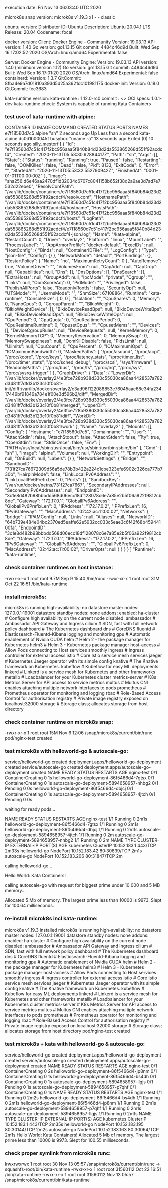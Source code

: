 execution date: Fri Nov 13 06:03:40 UTC 2020
 
microk8s snap version: microk8s          v1.19.3    x1     -                -                  classic
 
ubuntu version:
Distributor ID:	Ubuntu
Description:	Ubuntu 20.04.1 LTS
Release:	20.04
Codename:	focal
 
docker version:
Client: Docker Engine - Community
 Version:           19.03.13
 API version:       1.40
 Go version:        go1.13.15
 Git commit:        4484c46d9d
 Built:             Wed Sep 16 17:02:52 2020
 OS/Arch:           linux/amd64
 Experimental:      false

Server: Docker Engine - Community
 Engine:
  Version:          19.03.13
  API version:      1.40 (minimum version 1.12)
  Go version:       go1.13.15
  Git commit:       4484c46d9d
  Built:            Wed Sep 16 17:01:20 2020
  OS/Arch:          linux/amd64
  Experimental:     false
 containerd:
  Version:          1.3.7
  GitCommit:        8fba4e9a7d01810a393d5d25a3621dc101981175
 docker-init:
  Version:          0.18.0
  GitCommit:        fec3683
 
kata-runtime version:
kata-runtime  : 1.12.0-rc0
   commit   : <<unknown>>
   OCI specs: 1.0.1-dev
kata-runtime check:
System is capable of running Kata Containers

### test use of kata-runtime with alpine: 
CONTAINER ID        IMAGE               COMMAND             CREATED             STATUS                      PORTS               NAMES
e7f18560d7c5        alpine              "sh"                2 seconds ago       Up Less than a second                           kata-alpine
dc0d1b00045f        busybox             "uname -a"          13 seconds ago      Exited (0) 10 seconds ago                       silly_mestorf
[
    {
        "Id": "e7f18560d7c51c417f2bc956aaa5f840b84d23d2da553865268d551f92acdcf4",
        "Created": "2020-11-13T05:53:30.62884417Z",
        "Path": "sh",
        "Args": [],
        "State": {
            "Status": "running",
            "Running": true,
            "Paused": false,
            "Restarting": false,
            "OOMKilled": false,
            "Dead": false,
            "Pid": 8133,
            "ExitCode": 0,
            "Error": "",
            "StartedAt": "2020-11-13T05:53:32.552790942Z",
            "FinishedAt": "0001-01-01T00:00:00Z"
        },
        "Image": "sha256:d6e46aa2470df1d32034c6707c8041158b652f38d2a9ae3d7ad7e7532d22ebe0",
        "ResolvConfPath": "/var/lib/docker/containers/e7f18560d7c51c417f2bc956aaa5f840b84d23d2da553865268d551f92acdcf4/resolv.conf",
        "HostnamePath": "/var/lib/docker/containers/e7f18560d7c51c417f2bc956aaa5f840b84d23d2da553865268d551f92acdcf4/hostname",
        "HostsPath": "/var/lib/docker/containers/e7f18560d7c51c417f2bc956aaa5f840b84d23d2da553865268d551f92acdcf4/hosts",
        "LogPath": "/var/lib/docker/containers/e7f18560d7c51c417f2bc956aaa5f840b84d23d2da553865268d551f92acdcf4/e7f18560d7c51c417f2bc956aaa5f840b84d23d2da553865268d551f92acdcf4-json.log",
        "Name": "/kata-alpine",
        "RestartCount": 0,
        "Driver": "overlay2",
        "Platform": "linux",
        "MountLabel": "",
        "ProcessLabel": "",
        "AppArmorProfile": "docker-default",
        "ExecIDs": null,
        "HostConfig": {
            "Binds": null,
            "ContainerIDFile": "",
            "LogConfig": {
                "Type": "json-file",
                "Config": {}
            },
            "NetworkMode": "default",
            "PortBindings": {},
            "RestartPolicy": {
                "Name": "no",
                "MaximumRetryCount": 0
            },
            "AutoRemove": true,
            "VolumeDriver": "",
            "VolumesFrom": null,
            "CapAdd": null,
            "CapDrop": null,
            "Capabilities": null,
            "Dns": [],
            "DnsOptions": [],
            "DnsSearch": [],
            "ExtraHosts": null,
            "GroupAdd": null,
            "IpcMode": "private",
            "Cgroup": "",
            "Links": null,
            "OomScoreAdj": 0,
            "PidMode": "",
            "Privileged": false,
            "PublishAllPorts": false,
            "ReadonlyRootfs": false,
            "SecurityOpt": null,
            "UTSMode": "",
            "UsernsMode": "",
            "ShmSize": 67108864,
            "Runtime": "kata-runtime",
            "ConsoleSize": [
                0,
                0
            ],
            "Isolation": "",
            "CpuShares": 0,
            "Memory": 0,
            "NanoCpus": 0,
            "CgroupParent": "",
            "BlkioWeight": 0,
            "BlkioWeightDevice": [],
            "BlkioDeviceReadBps": null,
            "BlkioDeviceWriteBps": null,
            "BlkioDeviceReadIOps": null,
            "BlkioDeviceWriteIOps": null,
            "CpuPeriod": 0,
            "CpuQuota": 0,
            "CpuRealtimePeriod": 0,
            "CpuRealtimeRuntime": 0,
            "CpusetCpus": "",
            "CpusetMems": "",
            "Devices": [],
            "DeviceCgroupRules": null,
            "DeviceRequests": null,
            "KernelMemory": 0,
            "KernelMemoryTCP": 0,
            "MemoryReservation": 0,
            "MemorySwap": 0,
            "MemorySwappiness": null,
            "OomKillDisable": false,
            "PidsLimit": null,
            "Ulimits": null,
            "CpuCount": 0,
            "CpuPercent": 0,
            "IOMaximumIOps": 0,
            "IOMaximumBandwidth": 0,
            "MaskedPaths": [
                "/proc/asound",
                "/proc/acpi",
                "/proc/kcore",
                "/proc/keys",
                "/proc/latency_stats",
                "/proc/timer_list",
                "/proc/timer_stats",
                "/proc/sched_debug",
                "/proc/scsi",
                "/sys/firmware"
            ],
            "ReadonlyPaths": [
                "/proc/bus",
                "/proc/fs",
                "/proc/irq",
                "/proc/sys",
                "/proc/sysrq-trigger"
            ]
        },
        "GraphDriver": {
            "Data": {
                "LowerDir": "/var/lib/docker/overlay2/4e3fce728b938d330c55030ca86aa4428537a782d3481ff7dfd3b123c10f0b81-init/diff:/var/lib/docker/overlay2/c3ad96f122088853e76045aae68e34fa23417449bf91849a784e1f00e3d596b2/diff",
                "MergedDir": "/var/lib/docker/overlay2/4e3fce728b938d330c55030ca86aa4428537a782d3481ff7dfd3b123c10f0b81/merged",
                "UpperDir": "/var/lib/docker/overlay2/4e3fce728b938d330c55030ca86aa4428537a782d3481ff7dfd3b123c10f0b81/diff",
                "WorkDir": "/var/lib/docker/overlay2/4e3fce728b938d330c55030ca86aa4428537a782d3481ff7dfd3b123c10f0b81/work"
            },
            "Name": "overlay2"
        },
        "Mounts": [],
        "Config": {
            "Hostname": "e7f18560d7c5",
            "Domainname": "",
            "User": "",
            "AttachStdin": false,
            "AttachStdout": false,
            "AttachStderr": false,
            "Tty": true,
            "OpenStdin": true,
            "StdinOnce": false,
            "Env": [
                "PATH=/usr/local/sbin:/usr/local/bin:/usr/sbin:/usr/bin:/sbin:/bin"
            ],
            "Cmd": [
                "sh"
            ],
            "Image": "alpine",
            "Volumes": null,
            "WorkingDir": "",
            "Entrypoint": null,
            "OnBuild": null,
            "Labels": {}
        },
        "NetworkSettings": {
            "Bridge": "",
            "SandboxID": "731f27ca76672309d56a5de78b3b422a224c1cbe323efe6902c326ca777b730b",
            "HairpinMode": false,
            "LinkLocalIPv6Address": "",
            "LinkLocalIPv6PrefixLen": 0,
            "Ports": {},
            "SandboxKey": "/var/run/docker/netns/731f27ca7667",
            "SecondaryIPAddresses": null,
            "SecondaryIPv6Addresses": null,
            "EndpointID": "3c1e8d482b98bbbdd568d06ecc18df128078c6e7a85e2b5f06a922f9812cb8de",
            "Gateway": "172.17.0.1",
            "GlobalIPv6Address": "",
            "GlobalIPv6PrefixLen": 0,
            "IPAddress": "172.17.0.2",
            "IPPrefixLen": 16,
            "IPv6Gateway": "",
            "MacAddress": "02:42:ac:11:00:02",
            "Networks": {
                "bridge": {
                    "IPAMConfig": null,
                    "Links": null,
                    "Aliases": null,
                    "NetworkID": "64b739e484e04bc2370ed5eaffe62e5932cc033c5eae3c6f42f68b45944100fa",
                    "EndpointID": "3c1e8d482b98bbbdd568d06ecc18df128078c6e7a85e2b5f06a922f9812cb8de",
                    "Gateway": "172.17.0.1",
                    "IPAddress": "172.17.0.2",
                    "IPPrefixLen": 16,
                    "IPv6Gateway": "",
                    "GlobalIPv6Address": "",
                    "GlobalIPv6PrefixLen": 0,
                    "MacAddress": "02:42:ac:11:00:02",
                    "DriverOpts": null
                }
            }
        }
    }
]
            "Runtime": "kata-runtime",

### check container runtimes on host instance: 
-rwxr-xr-x 1 root root 9.7M Sep  9 15:40 /bin/runc
-rwxr-xr-x 1 root root 31M Oct 22 16:51 /bin/kata-runtime

### install microk8s:
microk8s is running
high-availability: no
  datastore master nodes: 127.0.0.1:19001
  datastore standby nodes: none
addons:
  enabled:
    ha-cluster           # Configure high availability on the current node
  disabled:
    ambassador           # Ambassador API Gateway and Ingress
    cilium               # SDN, fast with full network policy
    dashboard            # The Kubernetes dashboard
    dns                  # CoreDNS
    fluentd              # Elasticsearch-Fluentd-Kibana logging and monitoring
    gpu                  # Automatic enablement of Nvidia CUDA
    helm                 # Helm 2 - the package manager for Kubernetes
    helm3                # Helm 3 - Kubernetes package manager
    host-access          # Allow Pods connecting to Host services smoothly
    ingress              # Ingress controller for external access
    istio                # Core Istio service mesh services
    jaeger               # Kubernetes Jaeger operator with its simple config
    knative              # The Knative framework on Kubernetes.
    kubeflow             # Kubeflow for easy ML deployments
    linkerd              # Linkerd is a service mesh for Kubernetes and other frameworks
    metallb              # Loadbalancer for your Kubernetes cluster
    metrics-server       # K8s Metrics Server for API access to service metrics
    multus               # Multus CNI enables attaching multiple network interfaces to pods
    prometheus           # Prometheus operator for monitoring and logging
    rbac                 # Role-Based Access Control for authorisation
    registry             # Private image registry exposed on localhost:32000
    storage              # Storage class; allocates storage from host directory

### check container runtime on microk8s snap: 
-rwxr-xr-x 1 root root 15M Nov  6 12:06 /snap/microk8s/current/bin/runc
pod/nginx-test created

### test microk8s with helloworld-go & autoscale-go: 
service/helloworld-go created
deployment.apps/helloworld-go-deployment created
service/autoscale-go created
deployment.apps/autoscale-go-deployment created
NAME                                       READY   STATUS              RESTARTS   AGE
nginx-test                                 0/1     ContainerCreating   0          1s
helloworld-go-deployment-86f5466d4-7gtsx   0/1     ContainerCreating   0          1s
autoscale-go-deployment-5894658957-nhbg2   0/1     Pending             0          0s
helloworld-go-deployment-86f5466d4-dbjcj   0/1     ContainerCreating   0          1s
autoscale-go-deployment-5894658957-4jtch   0/1     Pending             0          0s

waiting for ready pods...

NAME                                       READY   STATUS    RESTARTS   AGE
nginx-test                                 1/1     Running   0          2m1s
helloworld-go-deployment-86f5466d4-7gtsx   1/1     Running   0          2m1s
helloworld-go-deployment-86f5466d4-dbjcj   1/1     Running   0          2m1s
autoscale-go-deployment-5894658957-4jtch   1/1     Running   0          2m
autoscale-go-deployment-5894658957-nhbg2   1/1     Running   0          2m
NAME            TYPE        CLUSTER-IP       EXTERNAL-IP   PORT(S)        AGE
kubernetes      ClusterIP   10.152.183.1     <none>        443/TCP        2m33s
helloworld-go   NodePort    10.152.183.42    <none>        80:30839/TCP   2m1s
autoscale-go    NodePort    10.152.183.206   <none>        80:31847/TCP   2m

calling helloworld-go...

Hello World: Kata Containers!

calling autoscale-go with request for biggest prime under 10 000 and 5 MB memory...

Allocated 5 Mb of memory.
The largest prime less than 10000 is 9973.
Slept for 100.64 milliseconds.

### re-install microk8s incl kata-runtime: 
microk8s v1.19.3 installed
microk8s is running
high-availability: no
  datastore master nodes: 127.0.0.1:19001
  datastore standby nodes: none
addons:
  enabled:
    ha-cluster           # Configure high availability on the current node
  disabled:
    ambassador           # Ambassador API Gateway and Ingress
    cilium               # SDN, fast with full network policy
    dashboard            # The Kubernetes dashboard
    dns                  # CoreDNS
    fluentd              # Elasticsearch-Fluentd-Kibana logging and monitoring
    gpu                  # Automatic enablement of Nvidia CUDA
    helm                 # Helm 2 - the package manager for Kubernetes
    helm3                # Helm 3 - Kubernetes package manager
    host-access          # Allow Pods connecting to Host services smoothly
    ingress              # Ingress controller for external access
    istio                # Core Istio service mesh services
    jaeger               # Kubernetes Jaeger operator with its simple config
    knative              # The Knative framework on Kubernetes.
    kubeflow             # Kubeflow for easy ML deployments
    linkerd              # Linkerd is a service mesh for Kubernetes and other frameworks
    metallb              # Loadbalancer for your Kubernetes cluster
    metrics-server       # K8s Metrics Server for API access to service metrics
    multus               # Multus CNI enables attaching multiple network interfaces to pods
    prometheus           # Prometheus operator for monitoring and logging
    rbac                 # Role-Based Access Control for authorisation
    registry             # Private image registry exposed on localhost:32000
    storage              # Storage class; allocates storage from host directory
pod/nginx-test created

### test microk8s + kata with helloworld-go & autoscale-go: 
service/helloworld-go created
deployment.apps/helloworld-go-deployment created
service/autoscale-go created
deployment.apps/autoscale-go-deployment created
NAME                                       READY   STATUS              RESTARTS   AGE
nginx-test                                 0/1     ContainerCreating   0          2s
helloworld-go-deployment-86f5466d4-jp8nm   0/1     ContainerCreating   0          1s
helloworld-go-deployment-86f5466d4-bs4dh   0/1     ContainerCreating   0          1s
autoscale-go-deployment-5894658957-llgjs   0/1     Pending             0          1s
autoscale-go-deployment-5894658957-p7qhf   0/1     ContainerCreating   0          1s
NAME                                       READY   STATUS    RESTARTS   AGE
nginx-test                                 1/1     Running   0          2m2s
helloworld-go-deployment-86f5466d4-bs4dh   1/1     Running   0          2m1s
helloworld-go-deployment-86f5466d4-jp8nm   1/1     Running   0          2m1s
autoscale-go-deployment-5894658957-p7qhf   1/1     Running   0          2m1s
autoscale-go-deployment-5894658957-llgjs   1/1     Running   0          2m1s
NAME            TYPE        CLUSTER-IP       EXTERNAL-IP   PORT(S)        AGE
kubernetes      ClusterIP   10.152.183.1     <none>        443/TCP        2m35s
helloworld-go   NodePort    10.152.183.195   <none>        80:30144/TCP   2m2s
autoscale-go    NodePort    10.152.183.163   <none>        80:30064/TCP   2m1s
Hello World: Kata Containers!
Allocated 5 Mb of memory.
The largest prime less than 10000 is 9973.
Slept for 100.55 milliseconds.

### check proper symlink from microk8s runc:
lrwxrwxrwx 1 root root 30 Nov 13 05:57 /snap/microk8s/current/bin/runc -> squashfs-root/bin/kata-runtime
-rwxr-xr-x 1 root root 31560112 Oct 22 16:51 /bin/kata-runtime
-rwxr-xr-x 1 root root 31560112 Nov 13 05:57 /snap/microk8s/current/bin/kata-runtime
